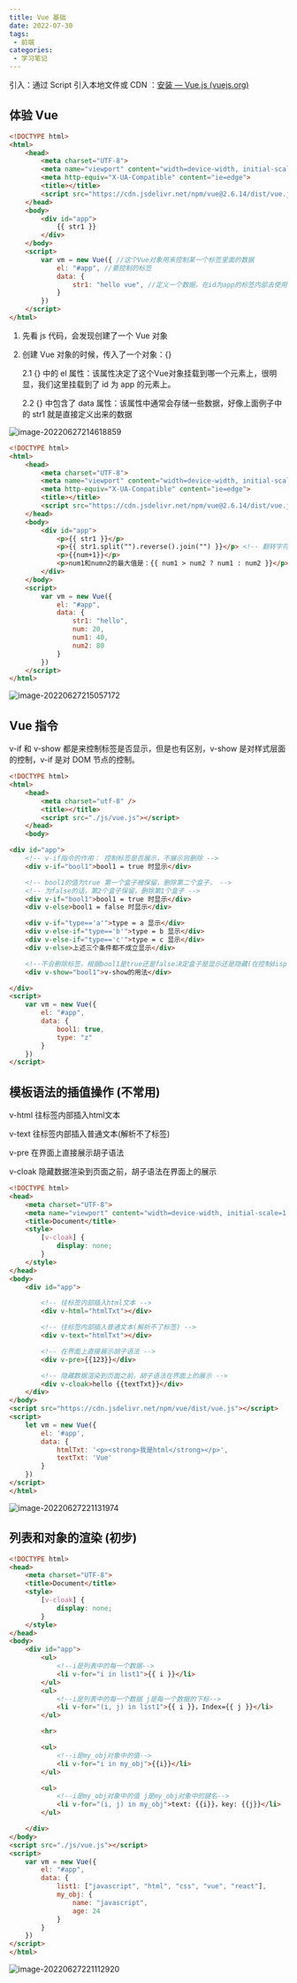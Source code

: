 ```yaml
---
title: Vue 基础
date: 2022-07-30
tags:
 - 前端
categories:
 - 学习笔记
---
```



引入：通过 Script 引入本地文件或 CDN ：[安装 — Vue.js (vuejs.org)](https://cn.vuejs.org/v2/guide/installation.html)

## 体验 Vue

```html
<!DOCTYPE html>
<html>
	<head>
		<meta charset="UTF-8">
		<meta name="viewport" content="width=device-width, initial-scale=1.0">
		<meta http-equiv="X-UA-Compatible" content="ie=edge">
		<title></title>
		<script src="https://cdn.jsdelivr.net/npm/vue@2.6.14/dist/vue.js"></script>
	</head>
	<body>
		<div id="app">
			{{ str1 }}
		</div>
	</body>
	<script>
		var vm = new Vue({ //这个Vue对象用来控制某一个标签里面的数据
			el: "#app", //要控制的标签
			data: {
				str1: "hello vue", //定义一个数据，在id为app的标签内部去使用
			}
		})
	</script>
</html>
```

1. 先看 js 代码，会发现创建了一个 Vue 对象

2. 创建 Vue 对象的时候，传入了一个对象：{}

   2.1 {} 中的 el 属性：该属性决定了这个Vue对象挂载到哪一个元素上，很明显，我们这里挂载到了 id 为 app 的元素上。

   2.2 {} 中包含了 data 属性：该属性中通常会存储一些数据，好像上面例子中的 str1 就是直接定义出来的数据

![image-20220627214618859](C:\Users\perry\OneDrive\Documents\Markdown\Blog\学习笔记\小学期\前端\1_Vue基础.assets\image-20220627214618859.png)



```html
<!DOCTYPE html>
<html>
	<head>
		<meta charset="UTF-8">
		<meta name="viewport" content="width=device-width, initial-scale=1.0">
		<meta http-equiv="X-UA-Compatible" content="ie=edge">
		<title></title>
		<script src="https://cdn.jsdelivr.net/npm/vue@2.6.14/dist/vue.js"></script>
	</head>
	<body>
		<div id="app">
			<p>{{ str1 }}</p>
			<p>{{ str1.split("").reverse().join("") }}</p> <!-- 翻转字符串 -->
			<p>{{num+1}}</p>
			<p>num1和numn2的最大值是：{{ num1 > num2 ? num1 : num2 }}</p>
		</div>
	</body>
	<script>
		var vm = new Vue({
			el: "#app",
			data: {
				str1: "hello",
				num: 20,
				num1: 40,
				num2: 80
			}
		})
	</script>
</html>
```

![image-20220627215057172](C:\Users\perry\OneDrive\Documents\Markdown\Blog\学习笔记\小学期\前端\1_Vue基础.assets\image-20220627215057172.png)



## Vue 指令

v-if 和 v-show 都是来控制标签是否显示，但是也有区别，v-show 是对样式层面的控制，v-if 是对 DOM 节点的控制。

```html
<!DOCTYPE html>
<html>
	<head>
		<meta charset="utf-8" />
		<title></title>
		<script src="./js/vue.js"></script>
	</head>
	<body>

<div id="app">
	<!-- v-if指令的作用： 控制标签是否展示，不展示则删除 -->
	<div v-if="bool1">bool1 = true 时显示</div>

	<!-- bool1的值为true 第一个盒子被保留，删除第二个盒子， -->
	<!-- 为false的话，第2个盒子保留，删除第1个盒子 -->
	<div v-if="bool1">bool1 = true 时显示</div>
	<div v-else>bool1 = false 时显示</div>

	<div v-if="type=='a'">type = a 显示</div>
	<div v-else-if="type=='b'">type = b 显示</div>
	<div v-else-if="type=='c'">type = c 显示</div>
	<div v-else>上述三个条件都不成立显示</div>

	<!--不会删除标签，根据bool1是true还是false决定盒子是显示还是隐藏(在控制display属性的值)-->
	<div v-show="bool1">v-show的用法</div>

</div>
<script>
	var vm = new Vue({
		el: "#app",
		data: {
			bool1: true,
			type: "z"
		}
	})
</script>
```



## 模板语法的插值操作 (不常用)

v-html    往标签内部插入html文本

v-text    往标签内部插入普通文本(解析不了标签)

v-pre    在界面上直接展示胡子语法

v-cloak    隐藏数据渲染到页面之前，胡子语法在界面上的展示

```html
<!DOCTYPE html>
<head>
	<meta charset="UTF-8">
	<meta name="viewport" content="width=device-width, initial-scale=1.0">
	<title>Document</title>
	<style>
		[v-cloak] {
			display: none;
		}
	</style>
</head>
<body>
	<div id="app">

		<!-- 往标签内部插入html文本 -->
		<div v-html="htmlTxt"></div>

		<!-- 往标签内部插入普通文本(解析不了标签) -->
		<div v-text="htmlTxt"></div>

		<!-- 在界面上直接展示胡子语法 -->
		<div v-pre>{{123}}</div>

		<!-- 隐藏数据渲染到页面之前，胡子语法在界面上的展示 -->
		<div v-cloak>hello {{textTxt}}</div>
	</div>
</body>
<script src="https://cdn.jsdelivr.net/npm/vue/dist/vue.js"></script>
<script>
	let vm = new Vue({
		el: '#app',
		data: {
			htmlTxt: '<p><strong>我是html</strong></p>',
			textTxt: 'Vue'
		}
	})
</script>
</html>
```

![image-20220627221131974](C:\Users\perry\OneDrive\Documents\Markdown\Blog\学习笔记\小学期\前端\1_Vue基础.assets\image-20220627221131974.png)



## 列表和对象的渲染 (初步)

```html
<!DOCTYPE html>
<head>
	<meta charset="UTF-8">
	<title>Document</title>
	<style>
		[v-cloak] {
			display: none;
		}
	</style>
</head>
<body>
	<div id="app">
		<ul>
			<!--i是列表中的每一个数据-->
			<li v-for="i in list1">{{ i }}</li>
		</ul>
		<ul>
			<!--i是列表中的每一个数据 j是每一个数据的下标-->
			<li v-for="(i, j) in list1">{{ i }}，Index={{ j }}</li>
		</ul>

		<hr>

		<ul>
			<!--i是my_obj对象中的值-->
			<li v-for="i in my_obj">{{i}}</li>
		</ul>

		<ul>
			<!--i是my_obj对象中的值 j是my_obj对象中的键名-->
			<li v-for="(i, j) in my_obj">text: {{i}}，key: {{j}}</li>
		</ul>

	</div>
</body>
<script src="./js/vue.js"></script>
<script>
	var vm = new Vue({
		el: "#app",
		data: {
			list1: ["javascript", "html", "css", "vue", "react"],
			my_obj: {
				name: "javascript",
				age: 24
			}
		}
	})
</script>
</html>
```

![image-20220627221112920](C:\Users\perry\OneDrive\Documents\Markdown\Blog\学习笔记\小学期\前端\1_Vue基础.assets\image-20220627221112920.png)













